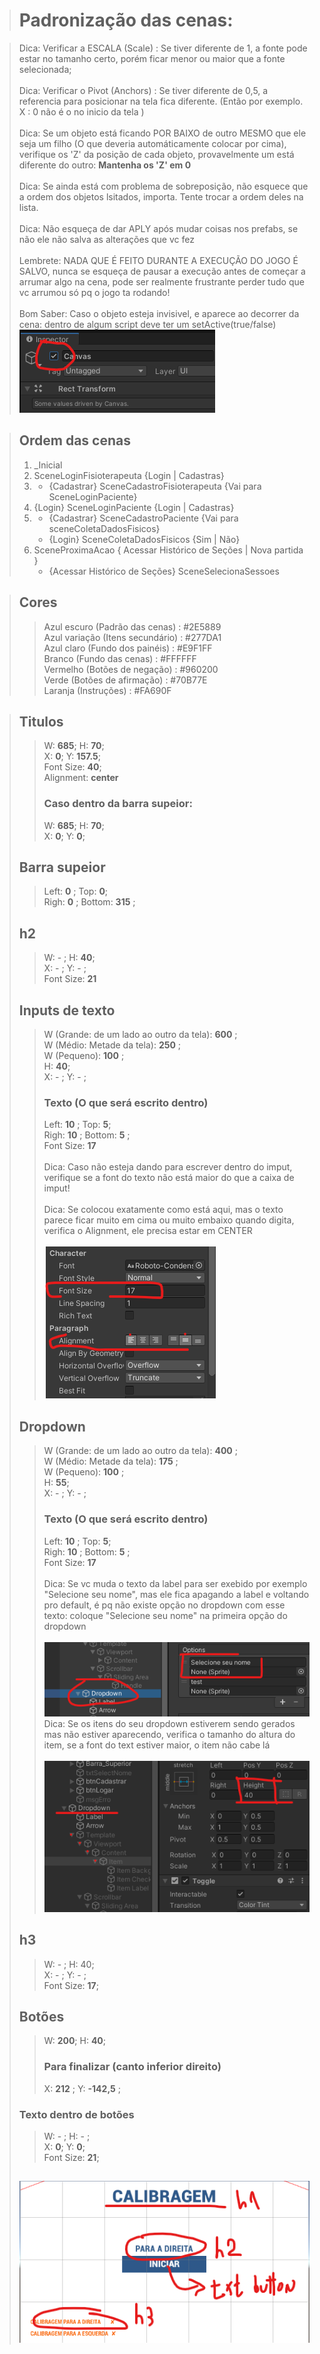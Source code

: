 > # Padronização das cenas:

> Dica: Verificar a ESCALA (Scale)  : Se tiver diferente de 1, a fonte pode estar no tamanho certo, porém ficar menor ou maior que a fonte selecionada;<br><br>
> Dica: Verificar o Pivot (Anchors) : Se tiver diferente de 0,5, a referencia para posicionar na tela fica diferente. (Então por exemplo. X : 0 não é o no inicio da tela ) <br><br>
> Dica: Se um objeto está ficando POR BAIXO de outro MESMO que ele seja um filho (O que deveria automáticamente colocar por cima), verifique os 'Z' da posição de cada objeto, provavelmente um está diferente do outro: **Mantenha os 'Z' em 0**<br><br>
> Dica: Se ainda está com problema de sobreposição, não esquece que a ordem dos objetos lsitados, importa. Tente trocar a ordem deles na lista. <br><br>
> Dica: Não esqueça de dar APLY após mudar coisas nos prefabs, se não ele não salva as alterações que vc fez<br><br>
> Lembrete: NADA QUE É FEITO DURANTE A EXECUÇÃO DO JOGO É SALVO, nunca se esqueça de pausar a execução antes de começar a arrumar algo na cena, pode ser realmente frustrante perder tudo que vc arrumou só pq o jogo ta rodando!<br><br> 
> Bom Saber: Caso o objeto esteja invisivel, e aparece ao decorrer da cena: dentro de algum script deve ter um setActive(true/false)
> ![Imagem de exemplo de onde foi usado cada formatação!](/imgs_Notation/setActive.png)

> ## Ordem das cenas
> 1. _Inicial 
> 1. SceneLoginFisioterapeuta {Login | Cadastras}
> 1. 
>       - {Cadastrar} SceneCadastroFisioterapeuta {Vai para SceneLoginPaciente}
> 1. {Login} SceneLoginPaciente {Login | Cadastras}
> 1. 
>       - {Cadastrar} SceneCadastroPaciente {Vai para sceneColetaDadosFisicos}
>       - {Login} SceneColetaDadosFisicos {Sim | Não}
> 1. SceneProximaAcao { Acessar Histórico de Seções | Nova partida }
>       - {Acessar Histórico de Seções} SceneSelecionaSessoes
>

> ## Cores
>> Azul escuro (Padrão das cenas)   : #2E5889<br>
>> Azul variação (Itens secundário) : #277DA1<br>
>> Azul claro (Fundo dos painéis)   : #E9F1FF<br>
>> Branco (Fundo das cenas)         : #FFFFFF<br>
>> Vermelho (Botões de negação)     : #960200<br>
>> Verde    (Botões de afirmação)   : #70B77E<br>
>> Laranja (Instruções)             : #FA690F<br>

> ## Titulos
>> W: **685**; H: **70**;<br>
>> X: **0**;   Y: **157.5**;<br>
>> Font Size: **40**;<br>
>> Alignment: **center**<br>
>> ### Caso dentro da barra supeior:<br>
>> W: **685**; H: **70**;<br>
>> X: **0**;   Y: **0**;<br>
> ## Barra supeior
>> Left: **0** ; Top: **0**;<br>
>> Righ: **0** ; Bottom: **315** ;<br>
> ## h2
>> W: - ; H: **40**;<br>
>> X: - ; Y: - ;<br>
>> Font Size: **21**
> ## Inputs de texto
>> W (Grande: de um lado ao outro da tela): **600** ;<br>
>> W (Médio: Metade da tela): **250** ;<br>
>> W (Pequeno): **100** ;<br>
>> H: **40**;<br>
>> X: - ; Y: - ;<br>
>> ### Texto (O que será escrito dentro)
>> Left: **10** ; Top: **5**;<br>
>> Righ: **10** ; Bottom: **5** ;<br>
>> Font Size: **17**<br><br>
>> Dica: Caso não esteja dando para escrever dentro do imput, verifique se a font do texto não está maior do que a caixa de imput!<br><br>
>> Dica: Se colocou exatamente como está aqui, mas o texto parece ficar muito em cima ou muito embaixo quando digita, verifica o Alignment, ele precisa estar em CENTER<br><br>
> ![Imagem de exemplo de onde foi usado cada formatação!](/imgs_Notation/imputdeTexto.png)
> ## Dropdown
>> W (Grande: de um lado ao outro da tela): **400** ;<br>
>> W (Médio: Metade da tela): **175** ;<br>
>> W (Pequeno): **100** ;<br>
>> H: **55**;<br>
>> X: - ; Y: - ;<br>
>> ### Texto (O que será escrito dentro)
>> Left: **10** ; Top: **5**;<br>
>> Righ: **10** ; Bottom: **5** ;<br>
>> Font Size: **17**<br><br>
>> Dica: Se vc muda o texto da label para ser exebido por exemplo "Selecione seu nome", mas ele fica apagando a label e voltando pro default, é pq não existe opção no dropdown com esse texto: coloque "Selecione seu nome" na primeira opção do dropdown<br><br>
> ![Imagem de exemplo de onde foi usado cada formatação!](/imgs_Notation/optionDropdown.png)<br>
>> Dica: Se os itens do seu dropdown estiverem sendo gerados mas não estiver aparecendo, verifica o tamanho do altura do item, se a font do text estiver maior, o item não cabe lá<br><br>
> ![Imagem de exemplo de onde foi usado cada formatação!](/imgs_Notation/alturadositensdoDropdown.png)
> ## h3
>> W: - ; H: 40;<br>
>> X: - ;   Y: - ;<br>
>> Font Size: **17**;
> ## Botões
>> W: **200**; H: **40**;<br>
>> ### Para finalizar (canto inferior direito)
>> X: **212** ;   Y: **-142,5** ;<br>
> ### Texto dentro de botões
>> W: - ; H: - ;<br>
>> X: **0**;   Y: **0**;<br>
>> Font Size: **21**;
> ## 
> ![Imagem de exemplo de onde foi usado cada formatação!](/imgs_Notation/font.png)